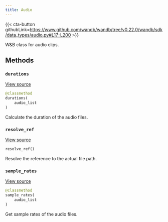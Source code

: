 ```yaml
---
title: Audio
---
```


{{< cta-button githubLink=https://www.github.com/wandb/wandb/tree/v0.22.0/wandb/sdk/data_types/audio.py#L17-L200 >}}

W&B class for audio clips.

## Methods

### `durations`

[View source](https://www.github.com/wandb/wandb/tree/v0.22.0/wandb/sdk/data_types/audio.py#L148-L151)

```python
@classmethod
durations(
    audio_list
)
```

Calculate the duration of the audio files.

### `resolve_ref`

[View source](https://www.github.com/wandb/wandb/tree/v0.22.0/wandb/sdk/data_types/audio.py#L170-L186)

```python
resolve_ref()
```

Resolve the reference to the actual file path.

<!-- lazydoc-ignore: internal -->


### `sample_rates`

[View source](https://www.github.com/wandb/wandb/tree/v0.22.0/wandb/sdk/data_types/audio.py#L153-L156)

```python
@classmethod
sample_rates(
    audio_list
)
```

Get sample rates of the audio files.
